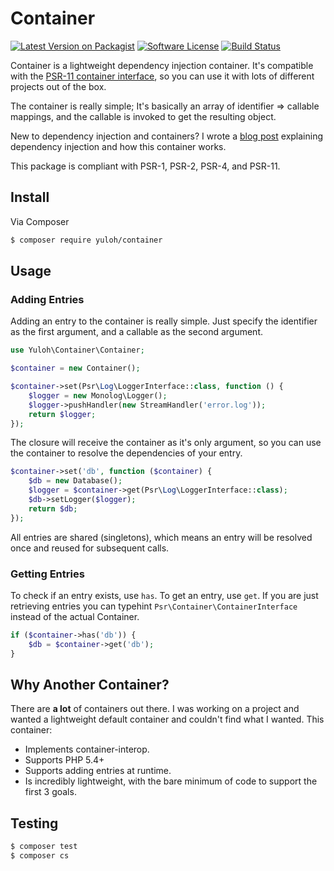 # Container

[![Latest Version on Packagist][ico-version]][link-packagist]
[![Software License][ico-license]](LICENSE.md)
[![Build Status][ico-travis]][link-travis]

Container is a lightweight dependency injection container.  It's compatible with the [PSR-11 container interface](https://github.com/php-fig/fig-standards/blob/master/accepted/PSR-11-container.md), so you can use it with lots of different projects out of the box.

The container is really simple; It's basically an array of identifier => callable mappings, and the callable is invoked to get the resulting object.

New to dependency injection and containers? I wrote a [blog post](http://mattallan.org/2016/dependency-injection-containers/) explaining dependency injection and how this container works.

This package is compliant with PSR-1, PSR-2, PSR-4, and PSR-11.

## Install

Via Composer

``` bash
$ composer require yuloh/container
```

## Usage

### Adding Entries

Adding an entry to the container is really simple.  Just specify the identifier as the first argument, and a callable as the second argument.

``` php
use Yuloh\Container\Container;

$container = new Container();

$container->set(Psr\Log\LoggerInterface::class, function () {
    $logger = new Monolog\Logger();
    $logger->pushHandler(new StreamHandler('error.log'));
    return $logger;
});
```

The closure will receive the container as it's only argument, so you can use the container to resolve the dependencies of your entry.

```php
$container->set('db', function ($container) {
    $db = new Database();
    $logger = $container->get(Psr\Log\LoggerInterface::class);
    $db->setLogger($logger);
    return $db;
});
```

All entries are shared (singletons), which means an entry will be resolved once and reused for subsequent calls.

### Getting Entries

To check if an entry exists, use `has`.  To get an entry, use `get`.  If you are just retrieving entries you can typehint `Psr\Container\ContainerInterface` instead of the actual Container.

```php
if ($container->has('db')) {
    $db = $container->get('db');
}
```
## Why Another Container?

There are **a lot** of containers out there.  I was working on a project and wanted a lightweight default container and couldn't find what I wanted.  This container:

- Implements container-interop.
- Supports PHP 5.4+
- Supports adding entries at runtime.
- Is incredibly lightweight, with the bare minimum of code to support the first 3 goals.

## Testing

``` bash
$ composer test
$ composer cs
```

[ico-version]: https://img.shields.io/packagist/v/yuloh/container.svg?style=flat-square
[ico-license]: https://img.shields.io/badge/license-MIT-brightgreen.svg?style=flat-square
[ico-travis]: https://img.shields.io/travis/yuloh/container/master.svg?style=flat-square

[link-packagist]: https://packagist.org/packages/yuloh/container
[link-travis]: https://travis-ci.org/yuloh/container
